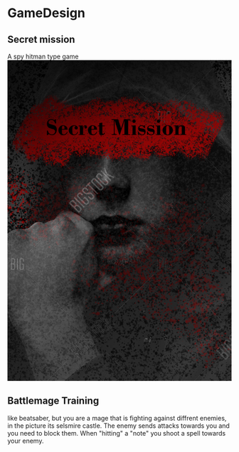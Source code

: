 # GameDesign
 
## Secret mission
A spy hitman type game
![alt text](https://github.com/Rasmuswinterhag/GameDesign/blob/main/Secret%20Mission.png)
## Battlemage Training
like beatsaber, but you are a mage that is fighting against diffrent enemies, in the picture its selsmire castle.
The enemy sends attacks towards you and you need to block them. When "hitting" a "note" you shoot a spell towards your enemy.
